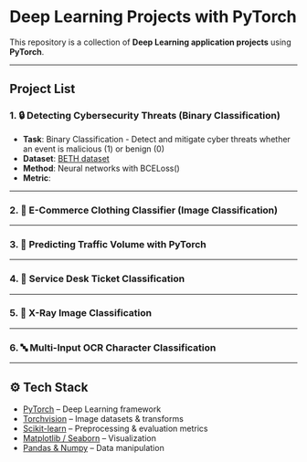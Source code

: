 # Deep Learning Projects with PyTorch

This repository is a collection of **Deep Learning application projects** using **PyTorch**.  

---

## Project List

### 1. 🔒 Detecting Cybersecurity Threats (Binary Classification)
- **Task**: Binary Classification - Detect and mitigate cyber threats whether an event is malicious (1) or benign (0)
- **Dataset**: [BETH dataset](https://www.kaggle.com/datasets/katehighnam/beth-dataset)
- **Method**: Neural networks with BCELoss()
- **Metric**: 

---

### 2. 👕 E-Commerce Clothing Classifier (Image Classification)
 

---

### 3. 🚦 Predicting Traffic Volume with PyTorch


---

### 4. 📝 Service Desk Ticket Classification
 

---

### 5. 🩻 X-Ray Image Classification
 

---

### 6. 🔤 Multi-Input OCR Character Classification


---

## ⚙️ Tech Stack
- [PyTorch](https://pytorch.org/) – Deep Learning framework  
- [Torchvision](https://pytorch.org/vision/stable/index.html) – Image datasets & transforms  
- [Scikit-learn](https://scikit-learn.org/) – Preprocessing & evaluation metrics  
- [Matplotlib / Seaborn](https://matplotlib.org/) – Visualization  
- [Pandas & Numpy](https://pandas.pydata.org/) – Data manipulation  


